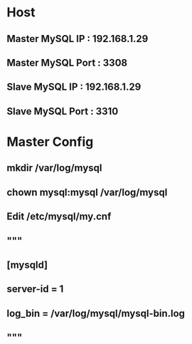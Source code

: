 # Host

## Master MySQL IP : 192.168.1.29
## Master MySQL Port : 3308

## Slave MySQL IP : 192.168.1.29
## Slave MySQL Port : 3310


# Master Config
## mkdir /var/log/mysql

## chown mysql:mysql /var/log/mysql

## Edit /etc/mysql/my.cnf
## """
## [mysqld]
## server-id = 1
## log_bin = /var/log/mysql/mysql-bin.log
## """